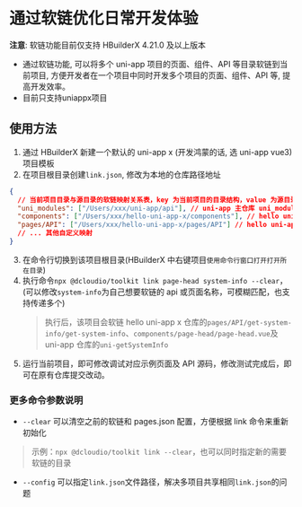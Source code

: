 # 通过软链优化日常开发体验

**注意**: 软链功能目前仅支持 HBuilderX 4.21.0 及以上版本
* 通过软链功能, 可以将多个 uni-app 项目的页面、组件、API 等目录软链到当前项目, 方便开发者在一个项目中同时开发多个项目的页面、组件、API 等, 提高开发效率。
* 目前只支持uniappx项目

## 使用方法

1. 通过 HBuilderX 新建一个默认的 uni-app x (开发鸿蒙的话, 选 uni-app vue3)项目模板
2. 在项目根目录创建`link.json`, 修改为本地的仓库路径地址

```json
{
  // 当前项目目录与源目录的软链映射关系表，key 为当前项目的目录结构，value 为源目录
  "uni_modules": ["/Users/xxx/uni-app/api"], // uni-app 主仓库 uni_modules 实现的 api 根目录
  "components": ["/Users/xxx/hello-uni-app-x/components"], // hello uni-app x 根目录的 components 目录
  "pages/API": ["/Users/xxx/hello-uni-app-x/pages/API"] // hello uni-app x 的 API 页面根目录
  // ... 其他自定义映射
}
```

3. 在命令行切换到该项目根目录(HBuilderX 中右键项目`使用命令行窗口打开打开所在目录`)
4. 执行命令`npx @dcloudio/toolkit link page-head system-info --clear`，(可以修改`system-info`为自己想要软链的 api 或页面名称，可模糊匹配，也支持传递多个)
   > 执行后，该项目会软链 hello uni-app x 仓库的`pages/API/get-system-info/get-system-info`、`components/page-head/page-head.vue`及 uni-app 仓库的`uni-getSystemInfo`
5. 运行当前项目，即可修改调试对应示例页面及 API 源码，修改测试完成后，即可在原有仓库提交改动。

### 更多命令参数说明

- `--clear` 可以清空之前的软链和 pages.json 配置，方便根据 link 命令来重新初始化
> 示例：`npx @dcloudio/toolkit link --clear`，也可以同时指定新的需要软链的目录
- `--config` 可以指定`link.json`文件路径，解决多项目共享相同`link.json`的问题
